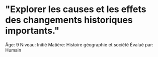 # "Explorer les causes et les effets des changements historiques importants."

Âge: 9
Niveau: Initié
Matière: Histoire géographie et société
Évalué par: Humain